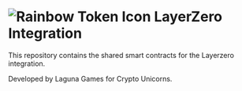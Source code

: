 # ![Rainbow Token Icon](https://arweave.net/2WsHDkuWD-st1_i-tin94XhNMVmnzIPdLXcRS0Ynq14) LayerZero Integration

This repository contains the shared smart contracts for the Layerzero integration. 

Developed by Laguna Games for Crypto Unicorns.